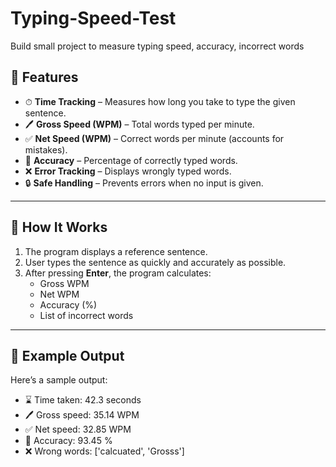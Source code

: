 # Typing-Speed-Test
Build small project to measure typing speed, accuracy, incorrect words

## 🔧 Features
- ⏱ **Time Tracking** – Measures how long you take to type the given sentence.  
- 🖊 **Gross Speed (WPM)** – Total words typed per minute.  
- ✅ **Net Speed (WPM)** – Correct words per minute (accounts for mistakes).  
- 🎯 **Accuracy** – Percentage of correctly typed words.  
- ❌ **Error Tracking** – Displays wrongly typed words.  
- 🔒 **Safe Handling** – Prevents errors when no input is given.  

---

## 📌 How It Works
1. The program displays a reference sentence.  
2. User types the sentence as quickly and accurately as possible.  
3. After pressing **Enter**, the program calculates:  
   - Gross WPM  
   - Net WPM  
   - Accuracy (%)  
   - List of incorrect words  

---
## 🚀 Example Output
Here’s a sample output:

- ⌛ Time taken: 42.3 seconds
- 🖊 Gross speed: 35.14 WPM
- ✅ Net speed:   32.85 WPM
- 🎯 Accuracy:    93.45 %
- ❌ Wrong words: ['calcuated', 'Grosss']
